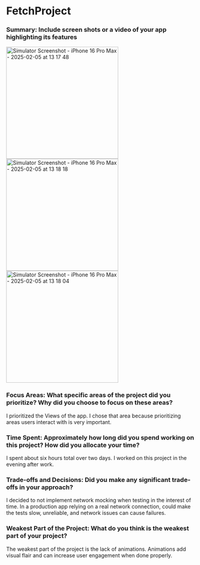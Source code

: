 # FetchProject

### Summary: Include screen shots or a video of your app highlighting its features

<img src="https://github.com/user-attachments/assets/bf9fcd29-f8a6-427b-8a0a-56c8384357b3" alt="Simulator Screenshot - iPhone 16 Pro Max - 2025-02-05 at 13 17 48" width="300">


<img src="https://github.com/user-attachments/assets/0e8e6c65-fa5b-486e-8103-0e0edf216c25" alt="Simulator Screenshot - iPhone 16 Pro Max - 2025-02-05 at 13 18 18" width="300">


<img src="https://github.com/user-attachments/assets/162ad689-9716-462c-9b1a-71a085e0848b" alt="Simulator Screenshot - iPhone 16 Pro Max - 2025-02-05 at 13 18 04" width="300">


### Focus Areas: What specific areas of the project did you prioritize? Why did you choose to focus on these areas?
I prioritized the Views of the app. I chose that area because prioritizing areas users interact with is very important. 

### Time Spent: Approximately how long did you spend working on this project? How did you allocate your time?
I spent about six hours total over two days. 
I worked on this project in the evening after work.

### Trade-offs and Decisions: Did you make any significant trade-offs in your approach?
I decided to not implement network mocking when testing in the interest of time. In a production app relying on a real network connection, could make the tests slow, unreliable, and network issues can cause failures.

### Weakest Part of the Project: What do you think is the weakest part of your project?
The weakest part of the project is the lack of animations. Animations add visual flair and can increase user engagement when done properly.
